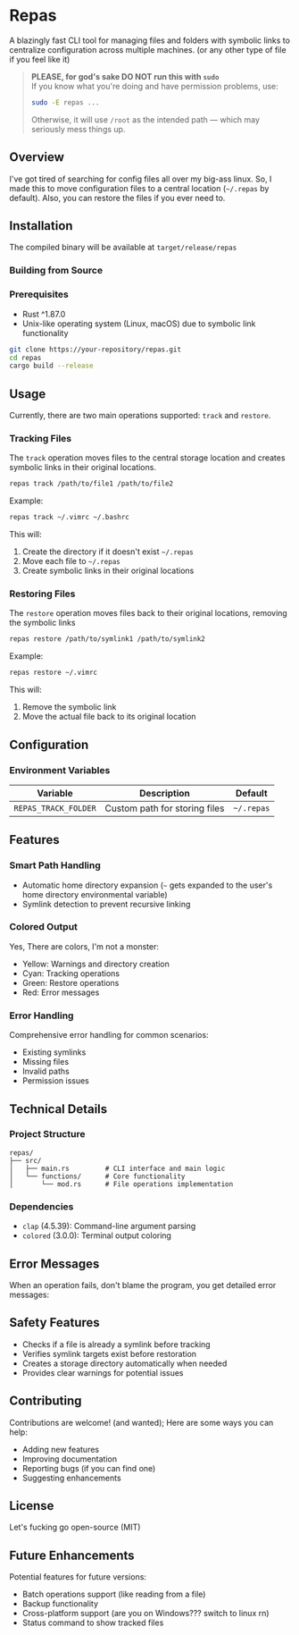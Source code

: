 # Repas

A blazingly fast CLI tool for managing files and folders with symbolic links to centralize configuration across multiple machines. (or any other type of file if you feel like it)

> **PLEASE, for god's sake DO NOT run this with `sudo`**  
> If you know what you're doing and have permission problems, use:
> 
> ```bash
> sudo -E repas ...
> ```
> 
> Otherwise, it will use `/root` as the intended path — which may seriously mess things up.

## Overview

I've got tired of searching for config files all over my big-ass linux. So, I made this to move configuration files to a central location (`~/.repas` by default). Also, you can restore the files if you ever need to.

## Installation

The compiled binary will be available at `target/release/repas`

### Building from Source

### Prerequisites

- Rust ^1.87.0
- Unix-like operating system (Linux, macOS) due to symbolic link functionality

```bash
git clone https://your-repository/repas.git
cd repas
cargo build --release
```

## Usage

Currently, there are two main operations supported: `track` and `restore`.

### Tracking Files

The `track` operation moves files to the central storage location and creates symbolic links in their original locations.

``` bash
repas track /path/to/file1 /path/to/file2
```

Example:

``` bash
repas track ~/.vimrc ~/.bashrc
```

This will:
1. Create the directory if it doesn't exist `~/.repas`
2. Move each file to `~/.repas`
3. Create symbolic links in their original locations

### Restoring Files

The `restore` operation moves files back to their original locations, removing the symbolic links

``` bash
repas restore /path/to/symlink1 /path/to/symlink2
```

Example:

``` bash
repas restore ~/.vimrc
```

This will:
1. Remove the symbolic link
2. Move the actual file back to its original location

## Configuration

### Environment Variables

| Variable             | Description                   | Default    |
|----------------------|-------------------------------|------------|
| `REPAS_TRACK_FOLDER` | Custom path for storing files | `~/.repas` |

## Features

### Smart Path Handling

- Automatic home directory expansion (`~` gets expanded to the user's home directory environmental variable)
- Symlink detection to prevent recursive linking

### Colored Output

Yes, There are colors, I'm not a monster:

- Yellow: Warnings and directory creation
- Cyan: Tracking operations
- Green: Restore operations
- Red: Error messages

### Error Handling

Comprehensive error handling for common scenarios:

- Existing symlinks
- Missing files
- Invalid paths
- Permission issues

## Technical Details

### Project Structure

``` 
repas/
├── src/
│   ├── main.rs         # CLI interface and main logic
│   └── functions/      # Core functionality
│       └── mod.rs      # File operations implementation
```

### Dependencies

- `clap` (4.5.39): Command-line argument parsing
- `colored` (3.0.0): Terminal output coloring

## Error Messages

When an operation fails, don't blame the program, you get detailed error messages:

## Safety Features

- Checks if a file is already a symlink before tracking
- Verifies symlink targets exist before restoration
- Creates a storage directory automatically when needed
- Provides clear warnings for potential issues

## Contributing

Contributions are welcome! (and wanted); Here are some ways you can help:

- Adding new features
- Improving documentation
- Reporting bugs (if you can find one)
- Suggesting enhancements

## License

Let's fucking go open-source (MIT)

## Future Enhancements

Potential features for future versions:

- Batch operations support (like reading from a file)
- Backup functionality
- Cross-platform support (are you on Windows??? switch to linux rn)
- Status command to show tracked files